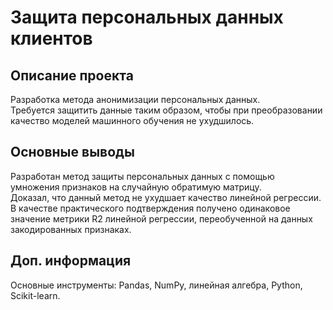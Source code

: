 # Защита персональных данных клиентов

## Описание проекта
Разработка метода анонимизации персональных данных.  
Требуется защитить данные таким образом, чтобы при преобразовании качество моделей машинного обучения не ухудшилось.  

## Основные выводы
Разработан метод защиты персональных данных с помощью умножения признаков на случайную обратимую матрицу.  
Доказал, что данный метод не ухудшает качество линейной регрессии.  
В качестве практического подтверждения получено одинаковое значение метрики R2 линейной регрессии, переобученной на данных закодированных признаках.  

## Доп. информация
Основные инструменты: Pandas, NumPy, линейная алгебра, Python, Scikit-learn.

